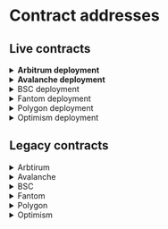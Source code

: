 # Contract addresses

## Live contracts

<details>

<summary><strong>Arbitrum deployment</strong></summary>

### Swap

* WooRouterV2 - [0x9aEd3A8896A85FE9a8CAc52C9B402D092B629a30](https://arbiscan.io/address/0x9aed3a8896a85fe9a8cac52c9b402d092b629a30#code)
* CrosswapRouter - [0x0972A0fa37984E7FF2aEFA53A0Bb10dCE535aa73](https://arbiscan.io/address/0x0972a0fa37984e7ff2aefa53a0bb10dce535aa73#code)
* WooPPV2 - [0xeFF23B4bE1091b53205E35f3AfCD9C7182bf3062](https://arbiscan.io/address/0xeff23b4be1091b53205e35f3afcd9c7182bf3062#code)
* WooracleV2 - [0x37a9dE70b6734dFCA54395D8061d9411D9910739](https://arbiscan.io/address/0x37a9de70b6734dfca54395d8061d9411d9910739#code)

### Stake

* Stake - [0x9321785D257b3f0eF7Ff75436a87141C683DC99d](https://arbiscan.io/address/0x9321785D257b3f0eF7Ff75436a87141C683DC99d#code)

### Earn

#### **ETH Supercharger vault**

* SuperChargerVault - **** [0xba452bCc4BC52AF2fe1190e7e1dBE267ad1C2d08](https://arbiscan.io/address/0xba452bCc4BC52AF2fe1190e7e1dBE267ad1C2d08)
* LendingManager - [0x5C7Ff24fa7Af62BC25AD6747A6193183B4bb7Bc5](https://arbiscan.io/address/0x5c7ff24fa7af62bc25ad6747a6193183b4bb7bc5#code)
* WithdrawManager - [0xE77ADf3936F70a2Ed44f26CeD01d26c1430EAd6a](https://arbiscan.io/address/0xe77adf3936f70a2ed44f26ced01d26c1430ead6a#code)
* AAVEfarmingvault - [0x478E7F3FE49931C601e2399DdaEE8EEf2eEF6F13](https://arbiscan.io/address/0x478e7f3fe49931c601e2399ddaee8eef2eef6f13#code)
* AAVEfarmingstrategy - [0xd84a36394cBd4E3C4102697D8Ba880b4b181D6bb](https://arbiscan.io/address/0xd84a36394cbd4e3c4102697d8ba880b4b181d6bb#code)
* RewardMasterchef - [0xc0f8C29e3a9A7650a3F642e467d70087819926d6](https://arbiscan.io/address/0xc0f8c29e3a9a7650a3f642e467d70087819926d6#code)

#### **USDC Supercharger vault**

* SuperChargerVault - **** [0x5a6B073E090388C909b9F3bf9D9323be908cAD62](https://arbiscan.io/address/0x5a6b073e090388c909b9f3bf9d9323be908cad62#code)
* LendingManager - [0x371A2528dCc40c77d6AAAC255fA9F796dE5D6F91](https://arbiscan.io/address/0x371a2528dcc40c77d6aaac255fa9f796de5d6f91#code)
* WithdrawManager - [0x7dE3FCe3De3CdC34595eEd74773CD47b84bCa340](https://arbiscan.io/address/0x7de3fce3de3cdc34595eed74773cd47b84bca340#code)
* AAVEfarmingvault - [0xD3d86C94a8D468Bd1328e6491ED8aCa58D850AE7](https://arbiscan.io/address/0xd3d86c94a8d468bd1328e6491ed8aca58d850ae7#code)
* AAVEfarmingstrategy - [0x360E41201597A82007046329c021Abc9D4AE0b6E](https://arbiscan.io/address/0x360e41201597a82007046329c021abc9d4ae0b6e#code)
* RewardMasterchef - [0xc0f8C29e3a9A7650a3F642e467d70087819926d6](https://arbiscan.io/address/0xc0f8c29e3a9a7650a3f642e467d70087819926d6#code)

### Peripheries

* WooFeeManager - [0x0ba6C34aF9713D15141dcc91d2788c3F370ecb9E](https://arbiscan.io/address/0x0ba6c34af9713d15141dcc91d2788c3f370ecb9e#code)
* WooRebateManager - [0x505ac728645d2ef84380961F72bAea500b3efa3f](https://arbiscan.io/address/0x505ac728645d2ef84380961f72baea500b3efa3f#code)
* WooVaultManager - [0xF357eC5A6C82766AeB97D6DA7488e2efC3Dc0182](https://arbiscan.io/address/0xf357ec5a6c82766aeb97d6da7488e2efc3dc0182#code)
* WooAccessManager - [0xd14a997308F9e7514a8FEA835064D596CDCaa99E](https://arbiscan.io/address/0xd14a997308f9e7514a8fea835064d596cdcaa99e#code)

</details>

<details>

<summary><strong>Avalanche deployment</strong></summary>

### Swap

* WooRouter - [0x5AA6a4E96A9129562e2fc06660D07FEdDAAf7854](https://snowtrace.io/address/0x5AA6a4E96A9129562e2fc06660D07FEdDAAf7854#code)
* CrossswapRouter - [0xdF37F7A85D4563f39A78494568824b4dF8669B7a](https://snowtrace.io/address/0xdf37f7a85d4563f39a78494568824b4df8669b7a#code)
* WooPP - [0x1df3009c57a8B143c6246149F00B090Bce3b8f88](https://snowtrace.io/address/0x1df3009c57a8B143c6246149F00B090Bce3b8f88#code)
* Wooracle - [0x25a4d4a094A084c7ad45Ac273cF7D6B6bfae7D4E](https://snowtrace.io/address/0x25a4d4a094A084c7ad45Ac273cF7D6B6bfae7D4E#code)

### Stake

* Stake - [0xcd1B9810872aeC66d450c761E93638FB9FE09DB0](https://snowtrace.io/address/0xcd1b9810872aec66d450c761e93638fb9fe09db0#code)

### Earn

#### **AVAX Supercharger vault**

* SuperChargerVault - **** [0xFC0E57b5F8adCadc5e6E37578bb9Aa30cEe312Af](https://snowtrace.io/address/0xfc0e57b5f8adcadc5e6e37578bb9aa30cee312af#code)
* LendingManager - [0x113d31A32734A8526572E77a0779Bd242cb71a73](https://snowtrace.io/address/0x113d31a32734a8526572e77a0779bd242cb71a73#code)
* WithdrawManager - [0xec041744884b7Ff4179e4B046f472dEC9eF13bb8](https://snowtrace.io/address/0xec041744884b7ff4179e4b046f472dec9ef13bb8#code)
* AAVEfarmingvault - [0xdA442c468f77F4f90032aE8ca99850eEA2091Bfe](https://snowtrace.io/address/0xda442c468f77f4f90032ae8ca99850eea2091bfe#code)
* AAVEfarmingstrategy - [0x2EEA9a5f8c77125bc1712AC751F04506C7023576](https://snowtrace.io/address/0x2eea9a5f8c77125bc1712ac751f04506c7023576#code)
* RewardMasterchef - [0xc0f8C29e3a9A7650a3F642e467d70087819926d6](https://snowtrace.io/address/0xc0f8c29e3a9a7650a3f642e467d70087819926d6#code)

#### **USDC Supercharger vault**

* SuperChargerVault - **** [0x86A6391D5d7C02245927E2DC0cBFa3e5F1B9aBC7](https://snowtrace.io/address/0x86a6391d5d7c02245927e2dc0cbfa3e5f1b9abc7#code)
* LendingManager - [0xECCc8316fF1d48d0780AE387b8D240C1Df731Fd8](https://snowtrace.io/address/0xeccc8316ff1d48d0780ae387b8d240c1df731fd8#code)
* WithdrawManager - [0xc05a4d0Bf81215De05E8a3C50167d7c2BA1D5Cf9](https://snowtrace.io/address/0xc05a4d0bf81215de05e8a3c50167d7c2ba1d5cf9#code)
* AAVEfarmingvault - [0x305F06749B98D5AA5AE48B08395615ae9466DE4D](https://snowtrace.io/address/0x305f06749b98d5aa5ae48b08395615ae9466de4d#code)
* AAVEfarmingstrategy - [0xDe162C2d7c0587c51a739a3Ebb8DEF8dF3668A93](https://snowtrace.io/address/0xde162c2d7c0587c51a739a3ebb8def8df3668a93#code)
* RewardMasterchef - [0xc0f8C29e3a9A7650a3F642e467d70087819926d6](https://snowtrace.io/address/0xc0f8c29e3a9a7650a3f642e467d70087819926d6#code)

### Peripheries

* WooFeeManager - [0xDd7F14eE69df57fD78791c4b1F697395b9bD79Cf](https://snowtrace.io/address/0xdd7f14ee69df57fd78791c4b1f697395b9bd79cf#code)
* WooRebateManager - [0xbF401edBb0265D037BfC89DfFeB7dbDa10b57C22](https://snowtrace.io/address/0xbf401edbb0265d037bfc89dffeb7dbda10b57c22#readContract)
* WooVaultManager - [0x48419c93D0d3b2428cD02bbCdeaBD3aAFC107f85](https://snowtrace.io/address/0x48419c93d0d3b2428cd02bbcdeabd3aafc107f85#code)
* WooAccessManager - [0x3F93ECed5AD8185f1c197acd17f8a2eB06051365](https://snowtrace.io/address/0x3f93eced5ad8185f1c197acd17f8a2eb06051365#code)
* WooGuardian - [0x58c73f7e102bc6bcdc6b092ef0399b3e06d6b3e3](https://snowtrace.io/address/0x58c73f7e102bc6bcdc6b092ef0399b3e06d6b3e3)

</details>

<details>

<summary>BSC deployment</summary>

### Swap

* WooRouter - [0xcef5be73ae943b77f9bc08859367d923c030a269](https://bscscan.com/address/0xcef5be73ae943b77f9bc08859367d923c030a269#code)
* CrossswapRouter - [0x53E255e8Bbf4EDF16797f9885291B3Ca0C70B59f](https://bscscan.com/address/0x53e255e8bbf4edf16797f9885291b3ca0c70b59f#code)
* WooPP - [0xbf365Ce9cFcb2d5855521985E351bA3bcf77FD3F](https://bscscan.com/address/0xbf365Ce9cFcb2d5855521985E351bA3bcf77FD3F)
* Wooracle - [0x6b6fBEc7934b104e81b2046D24A990e03e17afDC](https://bscscan.com/address/0x6b6fBEc7934b104e81b2046D24A990e03e17afDC)

### Stake

* WooStakingVault - [0x2AEab1a338bCB1758f71BD5aF40637cEE2085076](https://bscscan.com/token/0x2AEab1a338bCB1758f71BD5aF40637cEE2085076)

### Earn

#### **BNB Supercharger vault**

* SuperChargerVault - **** [0x0ba6C34aF9713D15141dcc91d2788c3F370ecb9E](https://bscscan.com/address/0x0ba6c34af9713d15141dcc91d2788c3f370ecb9e#code)
* LendingManager - [0xA2f2D3A7D6C9D20b988978a01214e89BCDD4D673](https://bscscan.com/address/0xa2f2d3a7d6c9d20b988978a01214e89bcdd4d673#code)
* WithdrawManager - [0xd2565058287Aee9C3C8297d2BC9Ec11CD507127C](https://bscscan.com/address/0xd2565058287aee9c3c8297d2bc9ec11cd507127c#code)
* Alpacafarmingvault - [0x85f16155c6c7dA460969DDB33dbD2c7E90Ca07EC](https://bscscan.com/address/0x85f16155c6c7dA460969DDB33dbD2c7E90Ca07EC#code)
* Alpacafarmingstrategy - [0x2a8b29301C910AE1Ae17156E4f7B01eb8f72Eb05](https://bscscan.com/address/0x2a8b29301C910AE1Ae17156E4f7B01eb8f72Eb05#code)
* RewardMasterchef - [0xc0f8C29e3a9A7650a3F642e467d70087819926d6](https://bscscan.com/address/0xc0f8c29e3a9a7650a3f642e467d70087819926d6#code)

#### **USDT Supercharger vault**

* SuperChargerVault - **** [0xDb1d990f48328Ff71197336900057026EDcdfbc2](https://bscscan.com/address/0xdb1d990f48328ff71197336900057026edcdfbc2#code)
* LendingManager - \
  [0x2f22c381a20E228306085Aa3DEa15c6992254D7E](https://bscscan.com/address/0x2f22c381a20e228306085aa3dea15c6992254d7e#code)
* WithdrawManager - \
  [0x44Ceb176612E0b536666a1eDE91cCcA93D4ae316](https://bscscan.com/address/0x44ceb176612e0b536666a1ede91ccca93d4ae316#code)
* Alpacafarmingvault - \
  [0xE897b4200E3B2380469E8Dd3F987Dc62A7ADeAD7](https://bscscan.com/address/0xE897b4200E3B2380469E8Dd3F987Dc62A7ADeAD7#code)
* Alpacafarmingstrategy - [0xAaB8a82fc1cd5F7D2bae5AA39663248b3ff27181](https://bscscan.com/address/0xaab8a82fc1cd5f7d2bae5aa39663248b3ff27181#code)
* RewardMasterchef - [0xc0f8C29e3a9A7650a3F642e467d70087819926d6](https://bscscan.com/address/0xc0f8c29e3a9a7650a3f642e467d70087819926d6#code)

### Peripheries

* WooFeeManager - [0x778098Cd30D96De369aF1cD726a3079fcF437B8f](https://bscscan.com/address/0x778098cd30d96de369af1cd726a3079fcf437b8f#code)
* WooRebateManager - [0x0208D735576B3D974024237393F4617285bf0563](https://bscscan.com/address/0x0208d735576b3d974024237393f4617285bf0563#readContract)
* WooVaultManager - [0xf704eaf4A68Ac424C809f7c4595451b9414d2b76](https://bscscan.com/address/0xf704eaf4A68Ac424C809f7c4595451b9414d2b76)
* WooAccessManager - [0xa9eDb6F411e49358B515dE26543815770a739FB0](https://bscscan.com/address/0xa9eDb6F411e49358B515dE26543815770a739FB0)
* WooGuardian - [0x910723e3c6a68276687b50613a1a9e42cc6589b4](https://bscscan.com/address/0x910723e3c6a68276687b50613a1a9e42cc6589b4)

</details>

<details>

<summary>Fantom deployment</summary>

### Swap

* WooRouter - [0x37b5a5a730dad670874f26cc5507bb1b9705e447](https://ftmscan.com/address/0x37b5a5a730dad670874f26cc5507bb1b9705e447#code)
* CrosswapRouter - [0xcF6Ce5Fd6bf28bB1AeAc88A55251f6c840059De5](https://ftmscan.com/address/0xcf6ce5fd6bf28bb1aeac88a55251f6c840059de5#code)
* WooPP - [0x9503E7517D3C5bc4f9E4A1c6AE4f8B33AC2546f2](https://ftmscan.com/address/0x9503e7517d3c5bc4f9e4a1c6ae4f8b33ac2546f2#code)
* Wooracle - [0x209102c0D2E34282494114ea76D5251c8e7Ea7ab](https://ftmscan.com/address/0x209102c0d2e34282494114ea76d5251c8e7ea7ab#code)

### Stake

* Stake - [0x2Fe5E5D341cFFa606a5d9DA1B6B646a381B0f7ec](https://ftmscan.com/address/0x2fe5e5d341cffa606a5d9da1b6b646a381b0f7ec#code)

### Earn

#### **FTM Supercharger vault**

* SuperChargerVault - **** [0xb29DE0c2A884aF396272086F4Aa3F0ad2DAD747b](https://ftmscan.com/address/0xb29de0c2a884af396272086f4aa3f0ad2dad747b#code)
* LendingManager - [0xEc054126922a9a1918435c9072c32f1B60cB2B90](https://ftmscan.com/address/0xec054126922a9a1918435c9072c32f1b60cb2b90#code)
* WithdrawManager - [0x6DeB92D1Ed4f3e5136303556dD1810f761D69c1e](https://ftmscan.com/address/0x6deb92d1ed4f3e5136303556dd1810f761d69c1e#code)
* AAVEfarmingvault - [0x5dB04B6335c26ee147AfBEc161Aff6E90239b4B8](https://ftmscan.com/address/0x5db04b6335c26ee147afbec161aff6e90239b4b8#code)
* AAVEfarmingstrategy - [0x2DF39335b79783b7e02AFcf552303602C14f5208](https://ftmscan.com/address/0x2df39335b79783b7e02afcf552303602c14f5208#code)
* RewardMasterchef - [0xc0f8C29e3a9A7650a3F642e467d70087819926d6](https://ftmscan.com/address/0xc0f8c29e3a9a7650a3f642e467d70087819926d6#code)

#### **USDC Supercharger vault**

* SuperChargerVault - **** [0xf6bE9C2627B89d15FEFD7BAB69E627282E9Ad083](https://ftmscan.com/address/0xf6be9c2627b89d15fefd7bab69e627282e9ad083#code)
* LendingManager - [0xB6F776718F2E4c16A9a7161dB2018b5261485354](https://ftmscan.com/address/0xb6f776718f2e4c16a9a7161db2018b5261485354#code)
* WithdrawManager - [0x71a862683F158517B39Bdc4a2cA0fcE657d3A375](https://ftmscan.com/address/0x71a862683f158517b39bdc4a2ca0fce657d3a375#code)
* AAVEfarmingvault - [0x5811850b72787b8beb402Fdb1F78DF455b65b3B2](https://ftmscan.com/address/0x5811850b72787b8beb402fdb1f78df455b65b3b2#code)
* AAVEfarmingstrategy - [0x1553a071C135137610699f93c9834e8165eCacca](https://ftmscan.com/address/0x1553a071c135137610699f93c9834e8165ecacca#code)
* RewardMasterchef - [0xc0f8C29e3a9A7650a3F642e467d70087819926d6](https://ftmscan.com/address/0xc0f8c29e3a9a7650a3f642e467d70087819926d6#code)

### Peripheries

* WooFeeManager - [0x70F9C8885f03e68CaE7A48eE86cD6089CCc6b795](https://ftmscan.com/address/0x70f9c8885f03e68cae7a48ee86cd6089ccc6b795#code)
* WooRebateManager - [0x0D37e768c3eD8a3FA494d03AF69605C5bE9a68e4](https://ftmscan.com/address/0x0d37e768c3ed8a3fa494d03af69605c5be9a68e4#readContract)
* WooVaultManager - [0x58C73F7E102BC6BCdC6b092EF0399B3E06d6b3E3](https://ftmscan.com/address/0x58C73F7E102BC6BCdC6b092EF0399B3E06d6b3E3#code)
* WooAccessManager - [0xd6d6A0828a80E1832cD4C3585aDED8971087fCb8](https://ftmscan.com/address/0xd6d6a0828a80e1832cd4c3585aded8971087fcb8#code)
* WooGuardian - [0x128758d0e909624841AB29D53919646BFBDa5dB2](https://ftmscan.com/address/0x128758d0e909624841ab29d53919646bfbda5db2#code)

</details>

<details>

<summary>Polygon deployment</summary>

### Swap

* WooRouter - [0x9D1A92e601db0901e69bd810029F2C14bCCA3128](https://polygonscan.com/address/0x9d1a92e601db0901e69bd810029f2c14bcca3128#code)
* CrosswapRouter - [0x376d567C5794cfc64C74852A9DB2105E0b5B482C](https://polygonscan.com/address/0x376d567c5794cfc64c74852a9db2105e0b5b482c#code)
* WooPP - [0x7400B665C8f4f3a951a99f1ee9872efb8778723d](https://polygonscan.com/address/0x7400b665c8f4f3a951a99f1ee9872efb8778723d#code)
* Wooracle - [0x2Fe5E5D341cFFa606a5d9DA1B6B646a381B0f7ec](https://polygonscan.com/address/0x2Fe5E5D341cFFa606a5d9DA1B6B646a381B0f7ec#code)

### Stake

* Stake - [0x9BCf8b0B62F220f3900e2dc42dEB85C3f79b405B](https://polygonscan.com/address/0x9bcf8b0b62f220f3900e2dc42deb85c3f79b405b#code)

### Earn

#### **MATIC Supercharger vault**

* SuperChargerVault - **** [0x8eA0eb2CEBdA4d7c88183AC8fBf3a9AE6AE07A5C](https://polygonscan.com/address/0x8ea0eb2cebda4d7c88183ac8fbf3a9ae6ae07a5c#code)
* LendingManager - [0x8cd11C6F710E8Bf65B5078e92Dc8529cFF14b108](https://polygonscan.com/address/0x8cd11c6f710e8bf65b5078e92dc8529cff14b108#code)
* WithdrawManager - [0x3eC979b97Db308b9489D42F2FFFa84033eFCd8D4](https://polygonscan.com/address/0x3ec979b97db308b9489d42f2fffa84033efcd8d4#code)
* AAVEfarmingvault - [0xD5BEfE3Fecdf1C941c58119a4e395806Eea0C343](https://polygonscan.com/address/0xd5befe3fecdf1c941c58119a4e395806eea0c343#code)
* AAVEfarmingstrategy - [0xd7A03024C9CaB9Ca9E85E649ACb598b51774234F](https://polygonscan.com/address/0xd7a03024c9cab9ca9e85e649acb598b51774234f#code)
* RewardMasterchef - [0xc0f8C29e3a9A7650a3F642e467d70087819926d6](https://polygonscan.com/address/0xc0f8c29e3a9a7650a3f642e467d70087819926d6#code)

#### **ETH Supercharger vault**

* SuperChargerVault - **** [0x404b181eCA20519B68F3a7ee68ab65f6aBA9d503](https://polygonscan.com/address/0x404b181eca20519b68f3a7ee68ab65f6aba9d503#code)
* LendingManager - [0x27021e71Ef9dd52C82193294ce50e2FaFC4b87Bf](https://polygonscan.com/address/0x27021e71ef9dd52c82193294ce50e2fafc4b87bf#code)
* WithdrawManager - [0xcF6Ce5Fd6bf28bB1AeAc88A55251f6c840059De5](https://polygonscan.com/address/0xcf6ce5fd6bf28bb1aeac88a55251f6c840059de5#code)
* AAVEfarmingvault - [0x99Ad6e3c00DFBcd80b7593B1Cd8Fb8a9F1a2d230](https://polygonscan.com/address/0x99ad6e3c00dfbcd80b7593b1cd8fb8a9f1a2d230#code)
* AAVEfarmingstrategy - [0x7B53aeDf58D2Ed087A3DD690201245A61DE3c66C](https://polygonscan.com/address/0x7b53aedf58d2ed087a3dd690201245a61de3c66c#code)
* RewardMasterchef - [0xc0f8C29e3a9A7650a3F642e467d70087819926d6](https://polygonscan.com/address/0xc0f8c29e3a9a7650a3f642e467d70087819926d6#code)

#### **USDC Supercharger vault**

* SuperChargerVault - **** [0x0ba6C34aF9713D15141dcc91d2788c3F370ecb9E](https://polygonscan.com/address/0x0ba6c34af9713d15141dcc91d2788c3f370ecb9e#code)
* LendingManager - [0xA2f2D3A7D6C9D20b988978a01214e89BCDD4D673](https://polygonscan.com/address/0xA2f2D3A7D6C9D20b988978a01214e89BCDD4D673#code)
* WithdrawManager - [0x39467a0DEBf360A82F83880F13eBdF7F0c2ec735](https://polygonscan.com/address/0x39467a0DEBf360A82F83880F13eBdF7F0c2ec735#code)
* AAVEfarmingvault - [0xB54e1d90d845d888d39dcaCBd54a3EEc0d8853B2](https://polygonscan.com/address/0xb54e1d90d845d888d39dcacbd54a3eec0d8853b2#code)
* AAVEfarmingstrategy - [0x1dDd225ef26714Bb8055dDCEaEE2589ba09c89ed](https://polygonscan.com/address/0x1ddd225ef26714bb8055ddceaee2589ba09c89ed#code)
* RewardMasterchef - [0xc0f8C29e3a9A7650a3F642e467d70087819926d6](https://polygonscan.com/address/0xc0f8c29e3a9a7650a3f642e467d70087819926d6#code)

### Peripheries

* WooFeeManager - [0x7214833BE05Ce39f6dCd97668e521162e6C18937](https://polygonscan.com/address/0x7214833be05ce39f6dcd97668e521162e6c18937#code)
* WooRebateManager - [0x3d605fA64595Dba86f7780E128816ADAAeCA8A2b](https://polygonscan.com/address/0x3d605fa64595dba86f7780e128816adaaeca8a2b#code)
* WooVaultManager - [0x2e668Bb88287675e34c8dF82686dfd0b7F0c0383](https://polygonscan.com/address/0x2e668bb88287675e34c8df82686dfd0b7f0c0383#code)
* WooAccessManager - [0x925AFA2318825FCAC673Ef4eF551208b125dd965](https://polygonscan.com/address/0x925afa2318825fcac673ef4ef551208b125dd965#code)
* WooGuardian - [0xF5d215d9C84778F85746D15762DaF39B9E83a2d6](https://polygonscan.com/address/0xf5d215d9c84778f85746d15762daf39b9e83a2d6#code)

</details>

<details>

<summary>Optimism deployment</summary>

### Swap

* WooRouterV2 - [0xEAf1Ac8E89EA0aE13E0f03634A4FF23502527024](https://optimistic.etherscan.io/address/0xeaf1ac8e89ea0ae13e0f03634a4ff23502527024#code)
* CrosswapRouter - [0x655e2FE03fe19327239b5294a556965192386a7b](https://optimistic.etherscan.io/address/0x655e2fe03fe19327239b5294a556965192386a7b#code)
* WooPPV2 - [0xd1778F9DF3eee5473A9640f13682e3846f61fEbC](https://optimistic.etherscan.io/address/0xd1778f9df3eee5473a9640f13682e3846f61febc#code)
* WooracleV2 - [0x464959aD46e64046B891F562cFF202a465D522F3](https://optimistic.etherscan.io/address/0x464959ad46e64046b891f562cff202a465d522f3#code)

### Earn

#### **ETH Supercharger vault**

* SuperChargerVault - **** [0xB54e1d90d845d888d39dcaCBd54a3EEc0d8853B2](https://optimistic.etherscan.io/address/0xb54e1d90d845d888d39dcacbd54a3eec0d8853b2#code)
* LendingManager - [0x1dDd225ef26714Bb8055dDCEaEE2589ba09c89ed](https://optimistic.etherscan.io/address/0x1ddd225ef26714bb8055ddceaee2589ba09c89ed#code)
* WithdrawManager - [0x91741863A48f0B29fC0B6D10b3cdE2122feB58f7](https://optimistic.etherscan.io/address/0x91741863a48f0b29fc0b6d10b3cde2122feb58f7#code)
* AAVEfarmingvault - [0x7e1996945eA8866DE873179DC1677E93A4380107](https://optimistic.etherscan.io/address/0x7e1996945ea8866de873179dc1677e93a4380107#code)
* AAVEfarmingstrategy - [0xEeC6025fc35AF612f6028Bb454f875085dB8Ed8D](https://optimistic.etherscan.io/address/0xeec6025fc35af612f6028bb454f875085db8ed8d#code)
* RewardMasterchef - [0xc0f8C29e3a9A7650a3F642e467d70087819926d6](https://optimistic.etherscan.io/address/0xc0f8c29e3a9a7650a3f642e467d70087819926d6#code)

#### **OP Supercharger vault**

* SuperChargerVault - **** [0xcA7184eA1cb4cF04d49Bf219c49a39231299dA26](https://optimistic.etherscan.io/address/0xca7184ea1cb4cf04d49bf219c49a39231299da26#code)
* LendingManager - [0xD2635bc7e4E4F63B2892eD80D0b0f9Dff7eDA899](https://optimistic.etherscan.io/address/0xd2635bc7e4e4f63b2892ed80d0b0f9dff7eda899#code)
* WithdrawManager - [0x0FAd8f10746171C0616cE4B7B4E2e9439a9a02E2](https://optimistic.etherscan.io/address/0x0fad8f10746171c0616ce4b7b4e2e9439a9a02e2#code)
* Homorav2farmingvault - [0xa8452E2d63B29783ED2E5ca0d8D4Fe0cC2161D5B](https://optimistic.etherscan.io/address/0xa8452e2d63b29783ed2e5ca0d8d4fe0cc2161d5b#code)
* Homorav2farmingstrategy - [0x81ab3492BACFfF639dDE60763Ccf9E348117075d](https://optimistic.etherscan.io/address/0x81ab3492bacfff639dde60763ccf9e348117075d#code)
* RewardMasterchef - [0xc0f8C29e3a9A7650a3F642e467d70087819926d6](https://optimistic.etherscan.io/address/0xc0f8c29e3a9a7650a3f642e467d70087819926d6#code)

#### **USDC Supercharger vault**

* SuperChargerVault - **** [0x4bEa23fc541c5Bf0909D792a60e9Bd0740657a99](https://optimistic.etherscan.io/address/0x4bea23fc541c5bf0909d792a60e9bd0740657a99#code)
* LendingManager - [0x758231B7D5204d08634dd3f9fCDf49FC17355d33](https://optimistic.etherscan.io/address/0x758231b7d5204d08634dd3f9fcdf49fc17355d33#code)
* WithdrawManager - [0xCC96Ba33Eae1147BA8B0C73D3dd4cEe40d681EE9](https://optimistic.etherscan.io/address/0xcc96ba33eae1147ba8b0c73d3dd4cee40d681ee9#code)
* AAVEfarmingvault - [0x64EDb6450F5a1C6158D76C1E30900fD7D8493636](https://optimistic.etherscan.io/address/0x64edb6450f5a1c6158d76c1e30900fd7d8493636#code)
* AAVEfarmingstrategy - [0x5Ec696ecf3fD139EC5B2c6D85BD87AC5cDb23Cfb](https://optimistic.etherscan.io/address/0x5ec696ecf3fd139ec5b2c6d85bd87ac5cdb23cfb#code)
* RewardMasterchef - [0xc0f8C29e3a9A7650a3F642e467d70087819926d6](https://optimistic.etherscan.io/address/0xc0f8c29e3a9a7650a3f642e467d70087819926d6#code)

### Peripheries

* WooFeeManager - [0xA058798CD293f5AcB4E7757B08c960a79f527699](https://optimistic.etherscan.io/address/0xa058798cd293f5acb4e7757b08c960a79f527699#code)
* WooRebateManager - [0x36b680fB76Dad86bcB2Cefc83fAE05e3Fe147706](https://optimistic.etherscan.io/address/0x36b680fb76dad86bcb2cefc83fae05e3fe147706#code)
* WooAccessManager - [0x8A68849c8a61225964d2caE170fDD19eC46bf246](https://optimistic.etherscan.io/address/0x8a68849c8a61225964d2cae170fdd19ec46bf246#code)

</details>

## Legacy contracts

<details>

<summary>Arbtirum</summary>



</details>

<details>

<summary>Avalanche</summary>



</details>

<details>

<summary>BSC</summary>

### Swap v1

* WooRouter - [0xcef5be73ae943b77f9bc08859367d923c030a269](https://bscscan.com/address/0xcef5be73ae943b77f9bc08859367d923c030a269#code)
* CrossswapRouter - [0x53E255e8Bbf4EDF16797f9885291B3Ca0C70B59f](https://bscscan.com/address/0x53e255e8bbf4edf16797f9885291b3ca0c70b59f#code)
* WooPP - [0xbf365Ce9cFcb2d5855521985E351bA3bcf77FD3F](https://bscscan.com/address/0xbf365Ce9cFcb2d5855521985E351bA3bcf77FD3F)
* Wooracle - [0x6b6fBEc7934b104e81b2046D24A990e03e17afDC](https://bscscan.com/address/0x6b6fBEc7934b104e81b2046D24A990e03e17afDC)

### Peripheries v1

* WooFeeManager - [0x778098Cd30D96De369aF1cD726a3079fcF437B8f](https://bscscan.com/address/0x778098cd30d96de369af1cd726a3079fcf437b8f#code)
* WooRebateManager - [0x0208D735576B3D974024237393F4617285bf0563](https://bscscan.com/address/0x0208d735576b3d974024237393f4617285bf0563#readContract)
* WooVaultManager - [0xf704eaf4A68Ac424C809f7c4595451b9414d2b76](https://bscscan.com/address/0xf704eaf4A68Ac424C809f7c4595451b9414d2b76)
* WooAccessManager - [0xa9eDb6F411e49358B515dE26543815770a739FB0](https://bscscan.com/address/0xa9eDb6F411e49358B515dE26543815770a739FB0)
* WooGuardian - [0x910723e3c6a68276687b50613a1a9e42cc6589b4](https://bscscan.com/address/0x910723e3c6a68276687b50613a1a9e42cc6589b4)

### Earn - auto-compound vaults

#### WOO-BNB (PancakeSwap)&#x20;

* vault - [0x2209a02638a71Cde360e1FeBD704baDAca112361](https://bscscan.com/address/0x2209a02638a71cde360e1febd704badaca112361#code)
* strategy - [0x2Cf1173a0000c9cea2fD0EC3BFe666abd9a9e1aC](https://bscscan.com/address/0x2cf1173a0000c9cea2fd0ec3bfe666abd9a9e1ac#code)

#### ETH-BNB (PancakeSwap)&#x20;

* vault - [0x721986200aCa84eA1c69e009e384BA5544030D7C](https://bscscan.com/address/0x721986200aca84ea1c69e009e384ba5544030d7c#code)
* strategy -[0xfCeb41A029C31a2A449b7406398b65D1093A4961](https://bscscan.com/address/0xfceb41a029c31a2a449b7406398b65d1093a4961#code)

#### BTC-BNB (PancakeSwap)&#x20;

* vault - [0x5edD5eBF88875e508f908113d15C2d1F54B5F4d0](https://bscscan.com/address/0x5edd5ebf88875e508f908113d15c2d1f54b5f4d0#code)
* strategy - [0x3C1fC3Ca2F20EbbC59f528BBCaabbC7690Aa967D](https://bscscan.com/address/0x3c1fc3ca2f20ebbc59f528bbcaabbc7690aa967d#code)

#### BNB (Alpaca Finance)

* vault - [0x85f16155c6c7dA460969DDB33dbD2c7E90Ca07EC](https://bscscan.com/address/0x85f16155c6c7dA460969DDB33dbD2c7E90Ca07EC#code)
* strategy - [0x2a8b29301C910AE1Ae17156E4f7B01eb8f72Eb05](https://bscscan.com/address/0x2a8b29301C910AE1Ae17156E4f7B01eb8f72Eb05#code)

#### BUSD (Alpaca Finance)&#x20;

* vault - [0x45c3a5Cb452E5468e47c53a8C71e30fdAcf73239](https://bscscan.com/address/0x45c3a5Cb452E5468e47c53a8C71e30fdAcf73239#code)
* strategy - [0xf667e52e87Ff3411C2D5E311191072543b4dd69B](https://bscscan.com/address/0xf667e52e87Ff3411C2D5E311191072543b4dd69B#code)

#### USDT (Alpaca Finance)&#x20;

* vault - [0xE897b4200E3B2380469E8Dd3F987Dc62A7ADeAD7](https://bscscan.com/address/0xE897b4200E3B2380469E8Dd3F987Dc62A7ADeAD7#code)
* strategy - [0xAaB8a82fc1cd5F7D2bae5AA39663248b3ff27181](https://bscscan.com/address/0xaab8a82fc1cd5f7d2bae5aa39663248b3ff27181#code)

#### USDC (Alpaca Finance)&#x20;

* vault - [0x5F74a311393E45CFC1Ba1A11ee60D76c9e6018A8](https://bscscan.com/address/0x5f74a311393e45cfc1ba1a11ee60d76c9e6018a8#code)
* strategy - [0x758A1f62Fb4f828EF6E1b7766eb0FEBbEa5e301E](https://bscscan.com/address/0x758a1f62fb4f828ef6e1b7766eb0febbea5e301e#code)

#### UST-BUSD (Biswap)&#x20;

* vault - [0xBFDF544F1444E61EE04cAfDabA2b6A68c921F376](https://bscscan.com/address/0xbfdf544f1444e61ee04cafdaba2b6a68c921f376#code)
* strategy - [0xe24A0e4b6BA77aa55bE58Ac4D84Aa14b95121B33](https://bscscan.com/address/0xe24a0e4b6ba77aa55be58ac4d84aa14b95121b33#code)

#### USDT (Stargate Finance)&#x20;

* vault - [0xa596AF34Ff090083ED5a39189928d49039A94A10](https://bscscan.com/address/0xa596af34ff090083ed5a39189928d49039a94a10#code)
* strategy - [0x202b5799D0D81244657833f70CcEe053bC9f13d9](https://bscscan.com/address/0x202b5799d0d81244657833f70ccee053bc9f13d9#code)

#### BUSD (Stargate Finance)&#x20;

* vault - [0xA1436ADa35e593d2376DDE8e2678D3E88714171c](https://bscscan.com/address/0xa1436ada35e593d2376dde8e2678d3e88714171c#code)
* strategy - [0xb4E4378C3D0B0B8E49682Db38912080e5873aF53](https://bscscan.com/address/0xb4e4378c3d0b0b8e49682db38912080e5873af53#code)

</details>

<details>

<summary>Fantom</summary>



</details>

<details>

<summary>Polygon</summary>



</details>

<details>

<summary>Optimism</summary>



</details>
